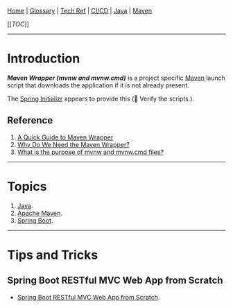 [Home](/Slalom-LLC/Slalom-Consulting) | [Glossary](/Glossary) | [Tech Ref](/Tech-Ref) | [CI/CD](/Tech-Ref/Software-Development/DevOps-\(Development-and-IT-Operations\)/CI-CD-\(Continuous-Integration-%2D-Continuous-Delivery\)) | [Java](/Tech-Ref/Software-Development/Java) | [Maven](/Tech-Ref/Apache-Software-Foundation/Apache-Maven)

[[_TOC_]]

---
# Introduction
***Maven Wrapper (mvnw and mvnw.cmd)*** is a project specific [Maven](/Tech-Ref/Apache-Software-Foundation/Apache-Maven) launch script that downloads the application if it is not already present. 

The [Spring Initializr](/Tech-Ref/Software-Development/Java/Java-Platform-Editions/Jakarta-EE-\(Enterprise-Edition\)/Spring-Framework/Spring-Boot/Spring-Initializr) appears to provide this (:seedling: Verify the scripts.).

## Reference
1. [A Quick Guide to Maven Wrapper](https://www.baeldung.com/maven-wrapper)
1. [Why Do We Need the Maven Wrapper?](https://reflectoring.io/maven-wrapper/)
1. [What is the purpose of mvnw and mvnw.cmd files?](https://stackoverflow.com/a/38723930/418950)

---
# Topics
1. [Java](/Tech-Ref/Software-Development/Java).
1. [Apache Maven](/Tech-Ref/Apache-Software-Foundation/Apache-Maven).
1. [Spring Boot](/Tech-Ref/Software-Development/Java/Java-Platform-Editions/Jakarta-EE-\(Enterprise-Edition\)/Spring-Framework/Spring-Boot).

---
# Tips and Tricks

## Spring Boot RESTful MVC Web App from Scratch
- [Spring Boot RESTful MVC Web App from Scratch](/Tech-Ref/Software-Development/Java/Java-Platform-Editions/Jakarta-EE-\(Enterprise-Edition\)/Spring-Framework/Spring-Boot/App-from-Scratch,-Spring-Boot-RESTful-MVC-Web).
